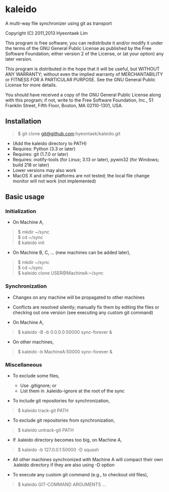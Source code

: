 # kaleido

A multi-way file synchronizer using git as transport

Copyright (C) 2011,2013 Hyeontaek Lim

This program is free software; you can redistribute it and/or
modify it under the terms of the GNU General Public License
as published by the Free Software Foundation; either version 2
of the License, or (at your option) any later version.

This program is distributed in the hope that it will be useful,
but WITHOUT ANY WARRANTY; without even the implied warranty of
MERCHANTABILITY or FITNESS FOR A PARTICULAR PURPOSE.  See the
GNU General Public License for more details.

You should have received a copy of the GNU General Public License
along with this program; if not, write to the Free Software
Foundation, Inc., 51 Franklin Street, Fifth Floor, Boston, MA  02110-1301, USA.


## Installation

> $ git clone git@github.com:hyeontaek/kaleido.git

* (Add the kaleido directory to PATH)
* Requires: Python (3.3 or later)
* Requires: git (1.7.0 or later)
* Requires: inotify-tools (for Linux; 3.13 or later), pywin32 (for Windows; build 218 or later)
* Lower versions may also work
* MacOS X and other platforms are not tested; the local file change monitor will not work (not implemented)


## Basic usage

### Initialization

* On Machine A,
> $ mkdir ~/sync<br/>
> $ cd ~/sync<br/>
> $ kaleido init<br/>

* On Machine B, C, ... (new machines can be added later),
> $ mkdir ~/sync<br/>
> $ cd ~/sync<br/>
> $ kaleido clone USER@MachineA:~/sync<br/>

### Synchronization

* Changes on any machine will be propagated to other machines
* Conflicts are resolved silently; manually fix them by editing the files or checking out one version (see executing any custom git command)

* On Machine A,
> $ kaleido -B -b 0.0.0.0:50000 sync-forever &<br/>

* On other machines,
> $ kaleido -b MachineA:50000 sync-forever &<br/>

### Miscellaneous

* To exclude some files,
  * Use .gitignore; or
  * List them in .kaleido-ignore at the root of the sync

* To include git repositories for synchronization,
> $ kaleido track-git PATH<br/>

* To exclude git repositories from synchronization,
> $ kaleido untrack-git PATH<br/>

* If .kaleido directory becomes too big, on Machine A,
> $ kaleido -b 127.0.0.1:50000 -D squash<br/>
  * All other machines synchronized with Machine A will compact their own .kaleido directory if they are also using -D option

* To execute any custom git command (e.g., to checkout old files),
> $ kaleido GIT-COMMAND ARGUMENTS ...<br/>

